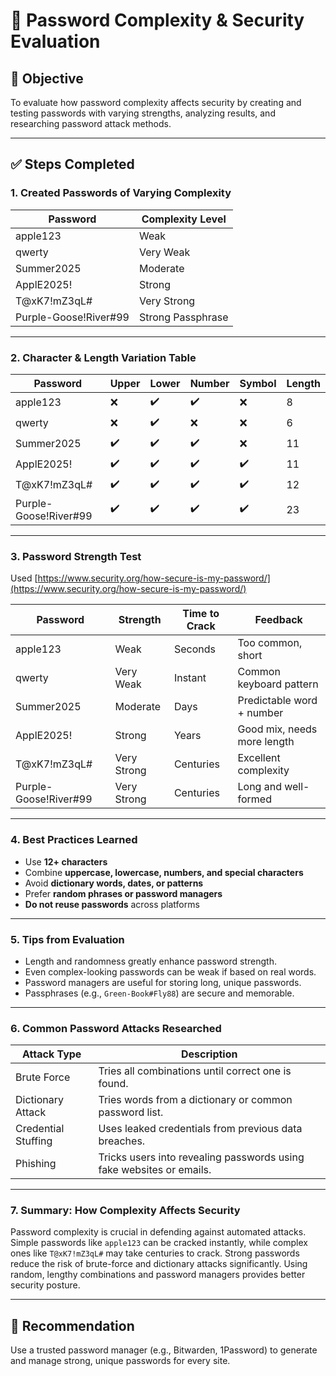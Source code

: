 # 🔐 Password Complexity & Security Evaluation

## 📝 Objective
To evaluate how password complexity affects security by creating and testing passwords with varying strengths, analyzing results, and researching password attack methods.

---

## ✅ Steps Completed

### 1. Created Passwords of Varying Complexity

| Password             | Complexity Level |
|----------------------|------------------|
| apple123             | Weak             |
| qwerty               | Very Weak        |
| Summer2025           | Moderate         |
| ApplE2025!           | Strong           |
| T@xK7!mZ3qL#         | Very Strong      |
| Purple-Goose!River#99| Strong Passphrase|

---

### 2. Character & Length Variation Table

| Password             | Upper | Lower | Number | Symbol | Length |
|----------------------|-------|-------|--------|--------|--------|
| apple123             | ❌    | ✔️    | ✔️     | ❌     | 8      |
| qwerty               | ❌    | ✔️    | ❌     | ❌     | 6      |
| Summer2025           | ✔️    | ✔️    | ✔️     | ❌     | 11     |
| ApplE2025!           | ✔️    | ✔️    | ✔️     | ✔️     | 11     |
| T@xK7!mZ3qL#         | ✔️    | ✔️    | ✔️     | ✔️     | 12     |
| Purple-Goose!River#99| ✔️    | ✔️    | ✔️     | ✔️     | 23     |

---

### 3. Password Strength Test

Used [https://www.security.org/how-secure-is-my-password/](https://www.security.org/how-secure-is-my-password/)

| Password             | Strength      | Time to Crack  | Feedback                   |
|----------------------|---------------|----------------|----------------------------|
| apple123             | Weak          | Seconds        | Too common, short          |
| qwerty               | Very Weak     | Instant        | Common keyboard pattern    |
| Summer2025           | Moderate      | Days           | Predictable word + number  |
| ApplE2025!           | Strong        | Years          | Good mix, needs more length|
| T@xK7!mZ3qL#         | Very Strong   | Centuries      | Excellent complexity       |
| Purple-Goose!River#99| Very Strong   | Centuries      | Long and well-formed       |

---

### 4. Best Practices Learned

- Use **12+ characters**
- Combine **uppercase, lowercase, numbers, and special characters**
- Avoid **dictionary words, dates, or patterns**
- Prefer **random phrases or password managers**
- **Do not reuse passwords** across platforms

---

### 5. Tips from Evaluation

- Length and randomness greatly enhance password strength.
- Even complex-looking passwords can be weak if based on real words.
- Password managers are useful for storing long, unique passwords.
- Passphrases (e.g., `Green-Book#Fly88`) are secure and memorable.

---

### 6. Common Password Attacks Researched

| Attack Type          | Description                                                              |
|----------------------|--------------------------------------------------------------------------|
| Brute Force          | Tries all combinations until correct one is found.                      |
| Dictionary Attack    | Tries words from a dictionary or common password list.                   |
| Credential Stuffing  | Uses leaked credentials from previous data breaches.                     |
| Phishing             | Tricks users into revealing passwords using fake websites or emails.     |

---

### 7. Summary: How Complexity Affects Security

Password complexity is crucial in defending against automated attacks. Simple passwords like `apple123` can be cracked instantly, while complex ones like `T@xK7!mZ3qL#` may take centuries to crack. Strong passwords reduce the risk of brute-force and dictionary attacks significantly. Using random, lengthy combinations and password managers provides better security posture.

---
## 🔐 Recommendation

Use a trusted password manager (e.g., Bitwarden, 1Password) to generate and manage strong, unique passwords for every site.

